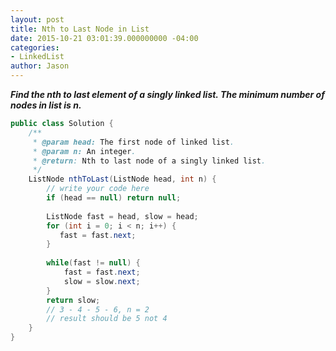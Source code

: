 ```yaml
---
layout: post
title: Nth to Last Node in List
date: 2015-10-21 03:01:39.000000000 -04:00
categories:
- LinkedList
author: Jason
---
```

<p><strong><em>Find the nth to last element of a singly linked list. The minimum number of nodes in list is n.</em></strong><br />


``` java
public class Solution {
    /**
     * @param head: The first node of linked list.
     * @param n: An integer.
     * @return: Nth to last node of a singly linked list. 
     */
    ListNode nthToLast(ListNode head, int n) {
        // write your code here
        if (head == null) return null;
        
        ListNode fast = head, slow = head;
        for (int i = 0; i < n; i++) {
           fast = fast.next; 
        }
        
        while(fast != null) {
            fast = fast.next;
            slow = slow.next;
        }
        return slow;
        // 3 - 4 - 5 - 6, n = 2
        // result should be 5 not 4
    }
}
```
